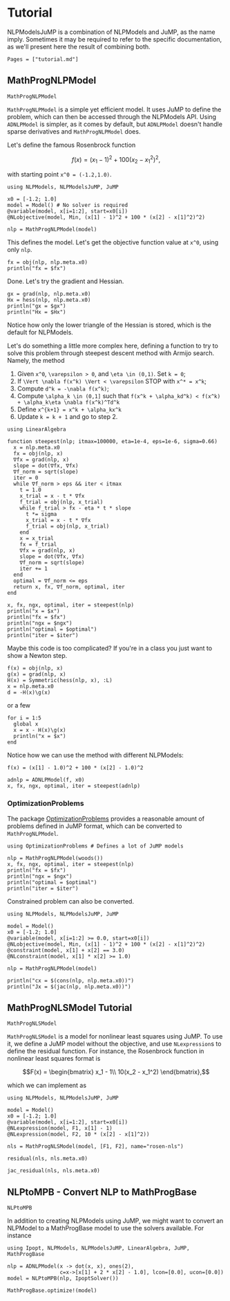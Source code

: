 # Tutorial

NLPModelsJuMP is a combination of NLPModels and JuMP, as the name imply.
Sometimes it may be required to refer to the specific documentation, as we'll present
here the result of combining both.

```@contents
Pages = ["tutorial.md"]
```

## MathProgNLPModel

```@docs
MathProgNLPModel
```

`MathProgNLPModel` is a simple yet efficient model. It uses JuMP to define the problem,
which can then be accessed through the NLPModels API.
Using `ADNLPModel` is simpler, as it comes by default, but `ADNLPModel` doesn't handle
sparse derivatives and `MathProgNLPModel` does.

Let's define the famous Rosenbrock function
```math
f(x) = (x_1 - 1)^2 + 100(x_2 - x_1^2)^2,
```
with starting point ``x^0 = (-1.2,1.0)``.

```@example jumpnlp
using NLPModels, NLPModelsJuMP, JuMP

x0 = [-1.2; 1.0]
model = Model() # No solver is required
@variable(model, x[i=1:2], start=x0[i])
@NLobjective(model, Min, (x[1] - 1)^2 + 100 * (x[2] - x[1]^2)^2)

nlp = MathProgNLPModel(model)
```

This defines the model.
Let's get the objective function value at ``x^0``, using only `nlp`.

```@example jumpnlp
fx = obj(nlp, nlp.meta.x0)
println("fx = $fx")
```

Done.
Let's try the gradient and Hessian.

```@example jumpnlp
gx = grad(nlp, nlp.meta.x0)
Hx = hess(nlp, nlp.meta.x0)
println("gx = $gx")
println("Hx = $Hx")
```

Notice how only the lower triangle of the Hessian is stored, which is the default for
NLPModels.

Let's do something a little more complex here, defining a function to try to
solve this problem through steepest descent method with Armijo search.
Namely, the method

1. Given ``x^0``, ``\varepsilon > 0``, and ``\eta \in (0,1)``. Set ``k = 0``;
2. If ``\Vert \nabla f(x^k) \Vert < \varepsilon`` STOP with ``x^* = x^k``;
3. Compute ``d^k = -\nabla f(x^k)``;
4. Compute ``\alpha_k \in (0,1]`` such that ``f(x^k + \alpha_kd^k) < f(x^k) + \alpha_k\eta \nabla f(x^k)^Td^k``
5. Define ``x^{k+1} = x^k + \alpha_kx^k``
6. Update ``k = k + 1`` and go to step 2.

```@example jumpnlp
using LinearAlgebra

function steepest(nlp; itmax=100000, eta=1e-4, eps=1e-6, sigma=0.66)
  x = nlp.meta.x0
  fx = obj(nlp, x)
  ∇fx = grad(nlp, x)
  slope = dot(∇fx, ∇fx)
  ∇f_norm = sqrt(slope)
  iter = 0
  while ∇f_norm > eps && iter < itmax
    t = 1.0
    x_trial = x - t * ∇fx
    f_trial = obj(nlp, x_trial)
    while f_trial > fx - eta * t * slope
      t *= sigma
      x_trial = x - t * ∇fx
      f_trial = obj(nlp, x_trial)
    end
    x = x_trial
    fx = f_trial
    ∇fx = grad(nlp, x)
    slope = dot(∇fx, ∇fx)
    ∇f_norm = sqrt(slope)
    iter += 1
  end
  optimal = ∇f_norm <= eps
  return x, fx, ∇f_norm, optimal, iter
end

x, fx, ngx, optimal, iter = steepest(nlp)
println("x = $x")
println("fx = $fx")
println("ngx = $ngx")
println("optimal = $optimal")
println("iter = $iter")
```

Maybe this code is too complicated? If you're in a class you just want to show a
Newton step.

```@example jumpnlp
f(x) = obj(nlp, x)
g(x) = grad(nlp, x)
H(x) = Symmetric(hess(nlp, x), :L)
x = nlp.meta.x0
d = -H(x)\g(x)
```

or a few

```@example jumpnlp
for i = 1:5
  global x
  x = x - H(x)\g(x)
  println("x = $x")
end
```

Notice how we can use the method with different NLPModels:

```@example jumpnlp
f(x) = (x[1] - 1.0)^2 + 100 * (x[2] - 1.0)^2

adnlp = ADNLPModel(f, x0)
x, fx, ngx, optimal, iter = steepest(adnlp)
```

### OptimizationProblems

The package
[OptimizationProblems](https://github.com/JuliaSmoothOptimizers/OptimizationProblems.jl)
provides a reasonable amount of problems defined in JuMP format, which can be converted
to `MathProgNLPModel`.

```@example jumpnlp
using OptimizationProblems # Defines a lot of JuMP models

nlp = MathProgNLPModel(woods())
x, fx, ngx, optimal, iter = steepest(nlp)
println("fx = $fx")
println("ngx = $ngx")
println("optimal = $optimal")
println("iter = $iter")
```

Constrained problem can also be converted.

```@example jumpnlp2
using NLPModels, NLPModelsJuMP, JuMP

model = Model()
x0 = [-1.2; 1.0]
@variable(model, x[i=1:2] >= 0.0, start=x0[i])
@NLobjective(model, Min, (x[1] - 1)^2 + 100 * (x[2] - x[1]^2)^2)
@constraint(model, x[1] + x[2] == 3.0)
@NLconstraint(model, x[1] * x[2] >= 1.0)

nlp = MathProgNLPModel(model)

println("cx = $(cons(nlp, nlp.meta.x0))")
println("Jx = $(jac(nlp, nlp.meta.x0))")
```

## MathProgNLSModel Tutorial

```@docs
MathProgNLSModel
```

`MathProgNLSModel` is a model for nonlinear least squares using JuMP.
To use it, we define a JuMP model without the objective, and use `NLexpression`s to
define the residual function.
For instance, the Rosenbrock function in nonlinear least squares format is
```math
F(x) = \begin{bmatrix} x_1 - 1\\ 10(x_2 - x_1^2) \end{bmatrix},
```
which we can implement as

```@example nls
using NLPModels, NLPModelsJuMP, JuMP

model = Model()
x0 = [-1.2; 1.0]
@variable(model, x[i=1:2], start=x0[i])
@NLexpression(model, F1, x[1] - 1)
@NLexpression(model, F2, 10 * (x[2] - x[1]^2))

nls = MathProgNLSModel(model, [F1, F2], name="rosen-nls")

residual(nls, nls.meta.x0)
```

```@example nls
jac_residual(nls, nls.meta.x0)
```

## NLPtoMPB - Convert NLP to MathProgBase

```@docs
NLPtoMPB
```

In addition to creating NLPModels using JuMP, we might want to convert an NLPModel to a
MathProgBase model to use the solvers available. For instance

```@example nlptompb
using Ipopt, NLPModels, NLPModelsJuMP, LinearAlgebra, JuMP, MathProgBase

nlp = ADNLPModel(x -> dot(x, x), ones(2),
                 c=x->[x[1] + 2 * x[2] - 1.0], lcon=[0.0], ucon=[0.0])
model = NLPtoMPB(nlp, IpoptSolver())

MathProgBase.optimize!(model)
```
